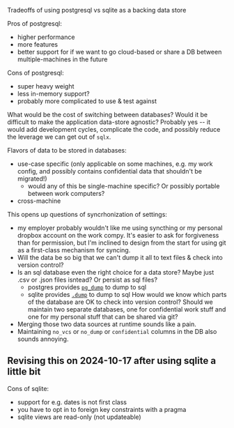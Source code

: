 Tradeoffs of using postgresql vs sqlite as a backing data store

Pros of postgresql:
- higher performance
- more features
- better support for if we want to go cloud-based or share a DB between multiple-machines in the future 

Cons of postgresql:
- super heavy weight
- less in-memory support?
- probably more complicated to use & test against

What would be the cost of switching between databases?
Would it be difficult to make the application data-store agnostic? Probably yes -- it would add development cycles, complicate the code, and possibly reduce the leverage we
can get out of `sqlx`.

Flavors of data to be stored in databases:
- use-case specific (only applicable on some machines, e.g. my work config, and possibly contains confidential data that shouldn't be migrated!)
  - would any of this be single-machine specific? Or possibly portable between work computers?
- cross-machine

This opens up questions of syncrhonization of settings:
- my employer probably wouldn't like me using syncthing or my personal dropbox account on the work compy.
  It's easier to ask for forgiveness than for permission, but I'm inclined to design
  from the start for using git as a first-class mechanism for syncing.
- Will the data be so big that we can't dump it all to text files & check into version control?
- Is an sql database even the right choice for a data store? Maybe just .csv or .json files isntead? Or persist as sql files?
  - postgres provides [`pg_dump`](https://www.postgresql.org/docs/current/backup-dump.html) to dump to sql
  - sqlite provides [`.dump`](https://www.sqlite.org/cli.html#dump) to dump to sql
How would we know which parts of the database are OK to check into version control?
Should we maintain two separate databases, one for confidential work stuff and one for my personal stuff
that can be shared via git?
- Merging those two data sources at runtime sounds like a pain.
- Maintaining `no_vcs` or `no_dump` or `confidential` columns in the DB also sounds annoying.

## Revising this on 2024-10-17 after using sqlite a little bit
Cons of sqlite:
- support for e.g. dates is not first class
- you have to opt in to foreign key constraints with a pragma
- sqlite views are read-only (not updateable)

